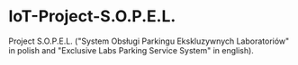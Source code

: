 # IoT-Project-S.O.P.E.L.
 Project S.O.P.E.L. ("System Obsługi Parkingu Ekskluzywnych Laboratoriów" in polish and "Exclusive Labs Parking Service System" in english). 
